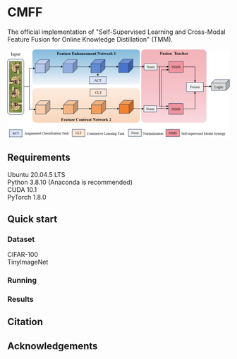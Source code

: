# CMFF
The official implementation of "Self-Supervised Learning and Cross-Modal Feature Fusion for Online Knowledge Distillation" (TMM).  <br>

![image](https://github.com/Coralmss/CMFF/blob/main/method.png) <br>

## Requirements
Ubuntu 20.04.5 LTS  <br>
Python 3.8.10 (Anaconda is recommended)  <br>
CUDA 10.1  <br>
PyTorch 1.8.0  <br>


## Quick start
### Dataset
CIFAR-100  <br>
TinyImageNet <br>
### Running


### Results



## Citation


## Acknowledgements
